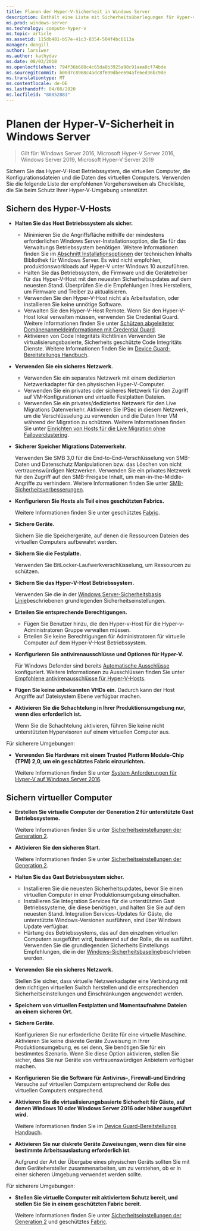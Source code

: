 ```yaml
---
title: Planen der Hyper-V-Sicherheit in Windows Server
description: Enthält eine Liste mit Sicherheitsüberlegungen für Hyper-v-Hosts und virtuelle Computer.
ms.prod: windows-server
ms.technology: compute-hyper-v
ms.topic: article
ms.assetid: 115db481-b57e-41c3-8354-504f4bc6113a
manager: dongill
author: larsiwer
ms.author: kathydav
ms.date: 08/03/2018
ms.openlocfilehash: 794f36b688c4c65da8b3925a98c91aea8cf74bde
ms.sourcegitcommit: b00d7c8968c4adc8f699dbee694afe6ed36bc9de
ms.translationtype: MT
ms.contentlocale: de-DE
ms.lasthandoff: 04/08/2020
ms.locfileid: "80852883"
---
```

# <a name="plan-for-hyper-v-security-in-windows-server"></a>Planen der Hyper-V-Sicherheit in Windows Server

>Gilt für: Windows Server 2016, Microsoft Hyper-V Server 2016, Windows Server 2019, Microsoft Hyper-V Server 2019

Sichern Sie das Hyper-V-Host Betriebssystem, die virtuellen Computer, die Konfigurationsdateien und die Daten des virtuellen Computers. Verwenden Sie die folgende Liste der empfohlenen Vorgehensweisen als Checkliste, die Sie beim Schutz Ihrer Hyper-V-Umgebung unterstützt.

## <a name="secure-the-hyper-v-host"></a>Sichern des Hyper-V-Hosts
- **Halten Sie das Host Betriebssystem als sicher.**
    - Minimieren Sie die Angriffsfläche mithilfe der mindestens erforderlichen Windows Server-Installationsoption, die Sie für das Verwaltungs Betriebssystem benötigen. Weitere Informationen finden Sie im [Abschnitt Installationsoptionen](/windows-server/windows-server#installation-options) der technischen Inhalts Bibliothek für Windows Server. Es wird nicht empfohlen, produktionsworkloads auf Hyper-V unter Windows 10 auszuführen.
    - Halten Sie das Betriebssystem, die Firmware und die Gerätetreiber für das Hyper-V-Host mit den neuesten Sicherheitsupdates auf dem neuesten Stand. Überprüfen Sie die Empfehlungen Ihres Herstellers, um Firmware und Treiber zu aktualisieren.
    - Verwenden Sie den Hyper-V-Host nicht als Arbeitsstation, oder installieren Sie keine unnötige Software.
    - Verwalten Sie den Hyper-V-Host Remote. Wenn Sie den Hyper-V-Host lokal verwalten müssen, verwenden Sie Credential Guard. Weitere Informationen finden Sie unter [Schützen abgeleiteter Domänenanmeldeinformationen mit Credential Guard](https://docs.microsoft.com/windows/access-protection/credential-guard/credential-guard).
    - Aktivieren von Code Integritäts Richtlinien Verwenden Sie virtualisierungsbasierte, Sicherheits geschützte Code Integritäts Dienste. Weitere Informationen finden Sie im [Device Guard-Bereitstellungs Handbuch](https://docs.microsoft.com/windows/device-security/device-guard/device-guard-deployment-guide).
- **Verwenden Sie ein sicheres Netzwerk.**
    - Verwenden Sie ein separates Netzwerk mit einem dedizierten Netzwerkadapter für den physischen Hyper-V-Computer.
    - Verwenden Sie ein privates oder sicheres Netzwerk für den Zugriff auf VM-Konfigurationen und virtuelle Festplatten Dateien.
    - Verwenden Sie ein privates/dediziertes Netzwerk für den Live Migrations Datenverkehr. Aktivieren Sie IPSec in diesem Netzwerk, um die Verschlüsselung zu verwenden und die Daten Ihrer VM während der Migration zu schützen. Weitere Informationen finden Sie unter [Einrichten von Hosts für die Live Migration ohne Failoverclustering](../deploy/set-up-hosts-for-live-migration-without-failover-clustering.md).
- **Sicherer Speicher Migrations Datenverkehr.** 

    Verwenden Sie SMB 3,0 für die End-to-End-Verschlüsselung von SMB-Daten und Datenschutz Manipulationen bzw. das Löschen von nicht vertrauenswürdigen Netzwerken. Verwenden Sie ein privates Netzwerk für den Zugriff auf den SMB-Freigabe Inhalt, um man-in-the-Middle-Angriffe zu verhindern. Weitere Informationen finden Sie unter [SMB-Sicherheitsverbesserungen](https://technet.microsoft.com/library/dn551363.aspx). 
- **Konfigurieren Sie Hosts als Teil eines geschützten Fabrics.** 

    Weitere Informationen finden Sie unter geschütztes [Fabric](../../../security/guarded-fabric-shielded-vm/guarded-fabric-and-shielded-vms-top-node.md).
- **Sichere Geräte.** 

    Sichern Sie die Speichergeräte, auf denen die Ressourcen Dateien des virtuellen Computers aufbewahrt werden.
    
- **Sichern Sie die Festplatte.** 

    Verwenden Sie BitLocker-Laufwerkverschlüsselung, um Ressourcen zu schützen.
    
- **Sichern Sie das Hyper-V-Host Betriebssystem.** 

    Verwenden Sie die in der [Windows Server-Sicherheitsbasis Linie](https://docs.microsoft.com/windows/device-security/windows-security-baselines)beschriebenen grundlegenden Sicherheitseinstellungen.
    
- **Erteilen Sie entsprechende Berechtigungen.**
    - Fügen Sie Benutzer hinzu, die den Hyper-v-Host für die Hyper-v-Administratoren Gruppe verwalten müssen.
    - Erteilen Sie keine Berechtigungen für Administratoren für virtuelle Computer auf dem Hyper-V-Host Betriebssystem.

- **Konfigurieren Sie antivirenausschlüsse und Optionen für Hyper-V.**  

    Für Windows Defender sind bereits [Automatische Ausschlüsse](https://docs.microsoft.com/windows/security/threat-protection/windows-defender-antivirus/configure-server-exclusions-windows-defender-antivirus) konfiguriert. Weitere Informationen zu Ausschlüssen finden Sie unter [Empfohlene antivirenausschlüsse für Hyper-V-Hosts](https://support.microsoft.com/kb/3105657). 

- **Fügen Sie keine unbekannten VHDs ein.** Dadurch kann der Host Angriffe auf Dateisystem Ebene verfügbar machen.

- **Aktivieren Sie die Schachtelung in Ihrer Produktionsumgebung nur, wenn dies erforderlich ist.**

    Wenn Sie die Schachtelung aktivieren, führen Sie keine nicht unterstützten Hypervisoren auf einem virtuellen Computer aus.  

Für sicherere Umgebungen:

- **Verwenden Sie Hardware mit einem Trusted Platform Module-Chip (TPM) 2,0, um ein geschütztes Fabric einzurichten.** 

    Weitere Informationen finden Sie unter [System Anforderungen für Hyper-V auf Windows Server 2016](../system-requirements-for-hyper-v-on-windows.md).

## <a name="secure-virtual-machines"></a>Sichern virtueller Computer
- **Erstellen Sie virtuelle Computer der Generation 2 für unterstützte Gast Betriebssysteme.** 

    Weitere Informationen finden Sie unter [Sicherheitseinstellungen der Generation 2](../learn-more/Generation-2-virtual-machine-security-settings-for-Hyper-V.md).
    
- **Aktivieren Sie den sicheren Start.** 

    Weitere Informationen finden Sie unter [Sicherheitseinstellungen der Generation 2](../learn-more/Generation-2-virtual-machine-security-settings-for-Hyper-V.md).
    
- **Halten Sie das Gast Betriebssystem sicher.**

    - Installieren Sie die neuesten Sicherheitsupdates, bevor Sie einen virtuellen Computer in einer Produktionsumgebung einschalten.
    - Installieren Sie Integration Services für die unterstützten Gast Betriebssysteme, die diese benötigen, und halten Sie Sie auf dem neuesten Stand. Integration Services-Updates für Gäste, die unterstützte Windows-Versionen ausführen, sind über Windows Update verfügbar.
    - Härtung des Betriebssystems, das auf den einzelnen virtuellen Computern ausgeführt wird, basierend auf der Rolle, die es ausführt. Verwenden Sie die grundlegenden Sicherheits Einstellungs Empfehlungen, die in der [Windows-Sicherheitsbaseline](https://docs.microsoft.com/windows/device-security/windows-security-baselines)beschrieben werden.
    
- **Verwenden Sie ein sicheres Netzwerk.** 

    Stellen Sie sicher, dass virtuelle Netzwerkadapter eine Verbindung mit dem richtigen virtuellen Switch herstellen und die entsprechenden Sicherheitseinstellungen und Einschränkungen angewendet werden.
    
- **Speichern von virtuellen Festplatten und Momentaufnahme Dateien an einem sicheren Ort.**

- **Sichere Geräte.** 

    Konfigurieren Sie nur erforderliche Geräte für eine virtuelle Maschine. Aktivieren Sie keine diskrete Geräte Zuweisung in Ihrer Produktionsumgebung, es sei denn, Sie benötigen Sie für ein bestimmtes Szenario. Wenn Sie diese Option aktivieren, stellen Sie sicher, dass Sie nur Geräte von vertrauenswürdigen Anbietern verfügbar machen. 
    
- **Konfigurieren Sie die Software für Antivirus-, Firewall-und Eindring** Versuche auf virtuellen Computern entsprechend der Rolle des virtuellen Computers entsprechend.

- **Aktivieren Sie die virtualisierungsbasierte Sicherheit für Gäste, auf denen Windows 10 oder Windows Server 2016 oder höher ausgeführt wird.** 

    Weitere Informationen finden Sie im [Device Guard-Bereitstellungs Handbuch](https://docs.microsoft.com/windows/device-security/device-guard/device-guard-deployment-guide).
    
- **Aktivieren Sie nur diskrete Geräte Zuweisungen, wenn dies für eine bestimmte Arbeitsauslastung erforderlich ist**. 

    Aufgrund der Art der Übergabe eines physischen Geräts sollten Sie mit dem Gerätehersteller zusammenarbeiten, um zu verstehen, ob er in einer sicheren Umgebung verwendet werden sollte.

Für sicherere Umgebungen:

- **Stellen Sie virtuelle Computer mit aktiviertem Schutz bereit, und stellen Sie Sie in einem geschützten Fabric bereit.** 

    Weitere Informationen finden Sie unter [Sicherheitseinstellungen der Generation 2](../learn-more/Generation-2-virtual-machine-security-settings-for-Hyper-V.md) und geschütztes [Fabric](../../../security/guarded-fabric-shielded-vm/guarded-fabric-and-shielded-vms-top-node.md).
